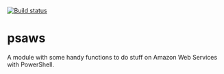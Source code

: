 [![Build status](https://ci.appveyor.com/api/projects/status/4pvk8o3bek1h3q9t?svg=true)](https://ci.appveyor.com/project/davidobrien1985/psaws)

# psaws

A module with some handy functions to do stuff on Amazon Web Services with PowerShell.